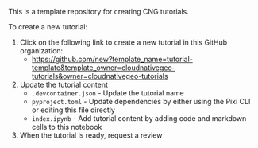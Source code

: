 This is a template repository for creating CNG tutorials.

To create a new tutorial:

1. Click on the following link to create a new tutorial in this GitHub organization:
    - https://github.com/new?template_name=tutorial-template&template_owner=cloudnativegeo-tutorials&owner=cloudnativegeo-tutorials
2. Update the tutorial content
    - `.devcontainer.json` - Update the tutorial name
    - `pyproject.toml` - Update dependencies by either using the Pixi CLI or editing this file directly
    - `index.ipynb` - Add tutorial content by adding code and markdown cells to this notebook
3. When the tutorial is ready, request a review 
